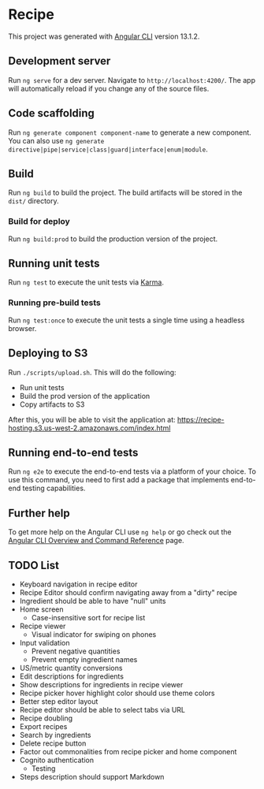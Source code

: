 # Recipe

This project was generated with [Angular CLI](https://github.com/angular/angular-cli) version 13.1.2.

## Development server

Run `ng serve` for a dev server. Navigate to `http://localhost:4200/`. The app will automatically reload if you change any of the source files.

## Code scaffolding

Run `ng generate component component-name` to generate a new component. You can also use `ng generate directive|pipe|service|class|guard|interface|enum|module`.

## Build

Run `ng build` to build the project. The build artifacts will be stored in the `dist/` directory.

### Build for deploy

Run `ng build:prod` to build the production version of the project.

## Running unit tests

Run `ng test` to execute the unit tests via [Karma](https://karma-runner.github.io).

### Running pre-build tests

Run `ng test:once` to execute the unit tests a single time using a headless browser.

## Deploying to S3

Run `./scripts/upload.sh`. This will do the following:
* Run unit tests
* Build the prod version of the application
* Copy artifacts to S3

After this, you will be able to visit the application at: https://recipe-hosting.s3.us-west-2.amazonaws.com/index.html

## Running end-to-end tests

Run `ng e2e` to execute the end-to-end tests via a platform of your choice. To use this command, you need to first add a package that implements end-to-end testing capabilities.

## Further help

To get more help on the Angular CLI use `ng help` or go check out the [Angular CLI Overview and Command Reference](https://angular.io/cli) page.

## TODO List

* Keyboard navigation in recipe editor
* Recipe Editor should confirm navigating away from a "dirty" recipe
* Ingredient should be able to have "null" units
* Home screen
  * Case-insensitive sort for recipe list
* Recipe viewer 
  * Visual indicator for swiping on phones
* Input validation
  * Prevent negative quantities
  * Prevent empty ingredient names
* US/metric quantity conversions
* Edit descriptions for ingredients
* Show descriptions for ingredients in recipe viewer
* Recipe picker hover highlight color should use theme colors
* Better step editor layout
* Recipe editor should be able to select tabs via URL
* Recipe doubling
* Export recipes
* Search by ingredients
* Delete recipe button
* Factor out commonalities from recipe picker and home component
* Cognito authentication
  * Testing
* Steps description should support Markdown
